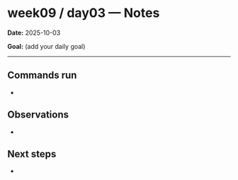 ﻿# week09 / day03 — Notes

**Date:** 2025-10-03

**Goal:** (add your daily goal)

---
## Commands run
- 

## Observations
- 

## Next steps
- 
